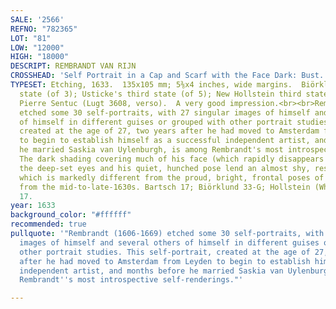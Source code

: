 ```yaml
---
SALE: '2566'
REFNO: "782365"
LOT: "81"
LOW: "12000"
HIGH: "18000"
DESCRIPT: REMBRANDT VAN RIJN
CROSSHEAD: 'Self Portrait in a Cap and Scarf with the Face Dark: Bust.'
TYPESET: Etching, 1633.  135x105 mm; 5⅜x4 inches, wide margins.  Biörklund's third
  state (of 3); Usticke's third state (of 5); New Hollstein third state (of 5).  Ex-collection
  Pierre Sentuc (Lugt 3608, verso).  A very good impression.<br><br>Rembrandt (1606-1669)
  etched some 30 self-portraits, with 27 singular images of himself and several others
  of himself in different guises or grouped with other portrait studies. This self-portrait,
  created at the age of 27, two years after he had moved to Amsterdam from Leyden
  to begin to establish himself as a successful independent artist, and months before
  he married Saskia van Uylenburgh, is among Rembrandt's most introspective self-renderings.
  The dark shading covering much of his face (which rapidly disappears in later impressions),
  the deep-set eyes and his quiet, hunched pose lend an almost shy, reserved appearance,
  which is markedly different from the proud, bright, frontal poses of his self-portraits
  from the mid-to-late-1630s. Bartsch 17; Biörklund 33-G; Hollstein (White and Boon)
  17.
year: 1633
background_color: "#ffffff"
recommended: true
pullquote: '"Rembrandt (1606-1669) etched some 30 self-portraits, with 27 singular
  images of himself and several others of himself in different guises or grouped with
  other portrait studies. This self-portrait, created at the age of 27, two years
  after he had moved to Amsterdam from Leyden to begin to establish himself as a successful
  independent artist, and months before he married Saskia van Uylenburgh, is among
  Rembrandt''s most introspective self-renderings."'

---
```

